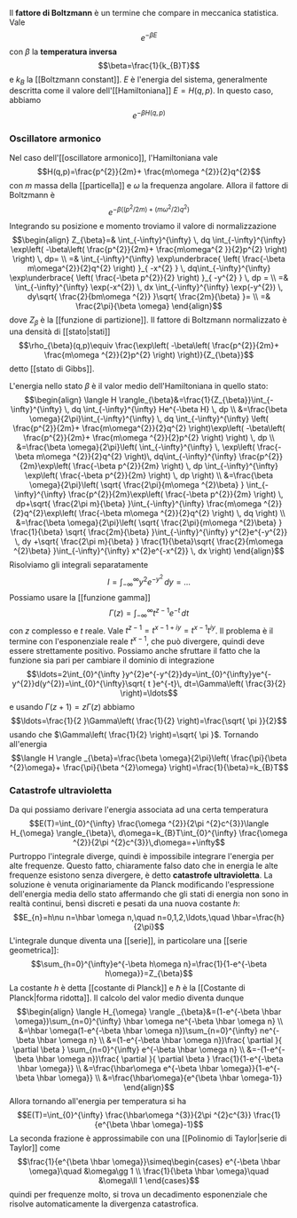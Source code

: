 Il **fattore di Boltzmann** è un termine che compare in meccanica statistica. Vale
$$e^{-\beta E}$$
con $\beta$ la **temperatura inversa**
$$\beta=\frac{1}{k_{B}T}$$
e $k_{B}$ la [[Boltzmann constant]]. $E$ è l'energia del sistema, generalmente descritta come il valore dell'[[Hamiltoniana]] $E=H(q,p)$. In questo caso, abbiamo
$$e^{-\beta H(q,p)}$$
### Oscillatore armonico
Nel caso dell'[[oscillatore armonico]], l'Hamiltoniana vale
$$H(q,p)=\frac{p^{2}}{2m}+ \frac{m\omega ^{2}}{2}q^{2}$$
con $m$ massa della [[particella]] e $\omega$ la frequenza angolare. Allora il fattore di Boltzmann è
$$e^{-\beta((p^{2}/2m) + (m\omega^{2}/2)q^{2})}$$
Integrando su posizione e momento troviamo il valore di normalizzazione
$$\begin{align}
Z_{\beta}=& \int_{-\infty}^{\infty}  \, dq \int_{-\infty}^{\infty} \exp\left( -\beta\left( \frac{p^{2}}{2m}+ \frac{m\omega^{2 }}{2}p^{2} \right) \right) \, dp= \\
=& \int_{-\infty}^{\infty} \exp\underbrace{ \left( \frac{-\beta m\omega^{2}}{2}q^{2} \right) }_{ -x^{2} } \, dq\int_{-\infty}^{\infty} \exp\underbrace{ \left( \frac{-\beta p^{2}}{2} \right) }_{ -y^{2} } \, dp = \\
=& \int_{-\infty}^{\infty} \exp(-x^{2}) \, dx \int_{-\infty}^{\infty} \exp(-y^{2}) \, dy\sqrt{ \frac{2}{bm\omega ^{2}} }\sqrt{ \frac{2m}{\beta} }= \\
=& \frac{2\pi}{\beta \omega}
\end{align}$$
dove $Z_{\beta}$ è la [[funzione di partizione]]. Il fattore di Boltzmann normalizzato è una densità di [[stato|stati]]
$$\rho_{\beta}(q,p)\equiv \frac{\exp\left( -\beta\left( \frac{p^{2}}{2m}+ \frac{m\omega ^{2}}{2}p^{2} \right) \right)}{Z_{\beta}}$$
detto [[stato di Gibbs]].

L'energia nello stato $\beta$ è il valor medio dell'Hamiltoniana in quello stato:
$$\begin{align}
\langle H \rangle_{\beta}&=\frac{1}{Z_{\beta}}\int_{-\infty}^{\infty}  \, dq \int_{-\infty}^{\infty} He^{-\beta H} \, dp   \\
&=\frac{\beta \omega}{2\pi}\int_{-\infty}^{\infty}  \, dq \int_{-\infty}^{\infty} \left( \frac{p^{2}}{2m}+ \frac{m\omega^{2}}{2}q^{2} \right)\exp\left( -\beta\left( \frac{p^{2}}{2m}+ \frac{m\omega ^{2}}{2}p^{2} \right) \right) \, dp \\
&=\frac{\beta \omega}{2\pi}\left( \int_{-\infty}^{\infty}  \, \exp\left( \frac{-\beta m\omega ^{2}}{2}q^{2} \right)\, dq\int_{-\infty}^{\infty} \frac{p^{2}}{2m}\exp\left( \frac{-\beta p^{2}}{2m} \right) \, dp \int_{-\infty}^{\infty} \exp\left( \frac{-\beta p^{2}}{2m} \right) \, dp   \right) \\
&=\frac{\beta \omega}{2\pi}\left( \sqrt{ \frac{2\pi}{m\omega ^{2}\beta} } \int_{-\infty}^{\infty} \frac{p^{2}}{2m}\exp\left( \frac{-\beta p^{2}}{2m} \right) \, dp+\sqrt{ \frac{2\pi m}{\beta} }\int_{-\infty}^{\infty} \frac{m\omega ^{2}}{2}q^{2}\exp\left( \frac{-\beta m\omega ^{2}}{2}q^{2} \right) \, dq  \right) \\
&=\frac{\beta \omega}{2\pi}\left( \sqrt{ \frac{2\pi}{m\omega ^{2}\beta} } \frac{1}{\beta} \sqrt{ \frac{2m}{\beta} }\int_{-\infty}^{\infty} y^{2}e^{-y^{2}} \, dy +\sqrt{ \frac{2\pi m}{\beta} } \frac{1}{\beta}\sqrt{ \frac{2}{m\omega ^{2}\beta} }\int_{-\infty}^{\infty} x^{2}e^{-x^{2}} \, dx  \right)
\end{align}$$
Risolviamo gli integrali separatamente
$$I=\int_{-\infty}^{\infty} y^{2}e^{-y^{2}} \, dy=\ldots$$
Possiamo usare la [[funzione gamma]]
$$\Gamma(z)=\int_{-\infty}^{\infty} t^{z-1}e^{-t} \, dt $$
con $z$ complesso e $t$ reale. Vale $t^{z-1}=t^{x-1+iy}=t^{x-1}t^{iy}$. Il problema è il termine con l'esponenziale reale $t^{x-1}$, che può divergere, quindi deve essere strettamente positivo. Possiamo anche sfruttare il fatto che la funzione sia pari per cambiare il dominio di integrazione
$$\ldots=2\int_{0}^{\infty }y^{2}e^{-y^{2}}dy=\int_{0}^{\infty}ye^{-y^{2}}d(y^{2})=\int_{0}^{\infty}\sqrt{ t }e^{-t}\, dt=\Gamma\left( \frac{3}{2} \right)=\ldots$$
e usando $\Gamma(z+1)=z\Gamma(z)$ abbiamo
$$\ldots=\frac{1}{2 }\Gamma\left( \frac{1}{2} \right)=\frac{\sqrt{ \pi }}{2}$$
usando che $\Gamma\left( \frac{1}{2} \right)=\sqrt{ \pi }$. Tornando all'energia
$$\langle H \rangle _{\beta}=\frac{\beta \omega}{2\pi}\left( \frac{\pi}{\beta ^{2}\omega}+ \frac{\pi}{\beta ^{2}\omega} \right)=\frac{1}{\beta}=k_{B}T$$
### Catastrofe ultravioletta
Da qui possiamo derivare l'energia associata ad una certa temperatura
$$E(T)=\int_{0}^{\infty} \frac{\omega ^{2}}{2\pi ^{2}c^{3}}\langle H_{\omega} \rangle_{\beta}\, d\omega=k_{B}T\int_{0}^{\infty} \frac{\omega ^{2}}{2\pi ^{2}c^{3}}\,d\omega=+\infty$$
Purtroppo l'integrale diverge, quindi è impossibile integrare l'energia per alte frequenze. Questo fatto, chiaramente falso dato che in energia le alte frequenze esistono senza divergere, è detto **catastrofe ultravioletta**. La soluzione è venuta originariamente da Planck modificando l'espressione dell'energia media dello stato affermando che gli stati di energia non sono in realtà continui, bensì discreti e pesati da una nuova costante $h$:
$$E_{n}=h\nu n=\hbar \omega n,\quad n=0,1,2,\ldots,\quad \hbar=\frac{h}{2\pi}$$
L'integrale dunque diventa una [[serie]], in particolare una [[serie geometrica]]:
$$\sum_{h=0}^{\infty}e^{-\beta h\omega n}=\frac{1}{1-e^{-\beta h\omega}}=Z_{\beta}$$
La costante $h$ è detta [[costante di Planck]] e $\hbar$ è la [[Costante di Planck|forma ridotta]]. Il calcolo del valor medio diventa dunque
$$\begin{align}
\langle H_{\omega} \rangle _{\beta}&=(1-e^{-\beta \hbar \omega})\sum_{n=0}^{\infty} \hbar \omega ne^{-\beta \hbar \omega n} \\
&=\hbar \omega(1-e^{-\beta \hbar \omega n})\sum_{n=0}^{\infty} ne^{-\beta \hbar \omega n} \\
&=(1-e^{-\beta \hbar \omega n})\frac{ \partial  }{ \partial \beta } \sum_{n=0}^{\infty} e^{-\beta \hbar \omega n} \\
&=-(1-e^{-\beta \hbar \omega n})\frac{ \partial }{ \partial \beta } \frac{1}{1-e^{-\beta \hbar \omega}} \\
&=\frac{\hbar\omega e^{-\beta \hbar \omega}}{1-e^{-\beta \hbar \omega}} \\
&=\frac{\hbar\omega}{e^{\beta \hbar \omega-1}}
\end{align}$$
Allora tornando all'energia per temperatura si ha
$$E(T)=\int_{0}^{\infty} \frac{\hbar\omega ^{3}}{2\pi ^{2}c^{3}} \frac{1}{e^{\beta \hbar \omega}-1}$$
La seconda frazione è approssimabile con una [[Polinomio di Taylor|serie di Taylor]] come
$$\frac{1}{e^{\beta \hbar \omega}}\simeq\begin{cases}
e^{-\beta \hbar \omega}\quad &\omega\gg 1 \\
\frac{1}{\beta \hbar \omega}\quad &\omega\ll 1
\end{cases}$$
quindi per frequenze molto, si trova un decadimento esponenziale che risolve automaticamente la divergenza catastrofica.